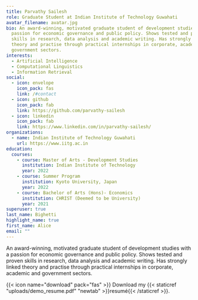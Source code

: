 ```yaml
---
title: Parvathy Sailesh
role: Graduate Student at Indian Institute of Technology Guwahati
avatar_filename: avatar.jpg
bio: An award-winning, motivated graduate student of development studies with a
  passion for economic governance and public policy. Shows tested and proven
  skills in research, data analysis and academic writing. Has strongly linked
  theory and practise through practical internships in corporate, academic and
  government sectors.
interests:
  - Artificial Intelligence
  - Computational Linguistics
  - Information Retrieval
social:
  - icon: envelope
    icon_pack: fas
    link: /#contact
  - icon: github
    icon_pack: fab
    link: https://github.com/parvathy-sailesh
  - icon: linkedin
    icon_pack: fab
    link: https://www.linkedin.com/in/parvathy-sailesh/
organizations:
  - name: Indian Institute of Technology Guwahati
    url: https://www.iitg.ac.in
education:
  courses:
    - course: Master of Arts - Development Studies
      institution: Indian Institute of Technology
      year: 2022
    - course: Summer Program
      institution: Kyoto University, Japan
      year: 2022
    - course: Bachelor of Arts (Hons)- Economics
      institution: CHRIST (Deemed to be University)
      year: 2021
superuser: true
last_name: Bighetti
highlight_name: true
first_name: Alice
email: ""
---
```

An award-winning, motivated graduate student of development studies with a passion for economic governance and public policy. Shows tested and proven skills in research, data analysis and academic writing. Has strongly linked theory and practise through practical internships in corporate, academic and government sectors.

{{< icon name="download" pack="fas" >}} Download my {{< staticref "uploads/demo_resume.pdf" "newtab" >}}resumé{{< /staticref >}}.